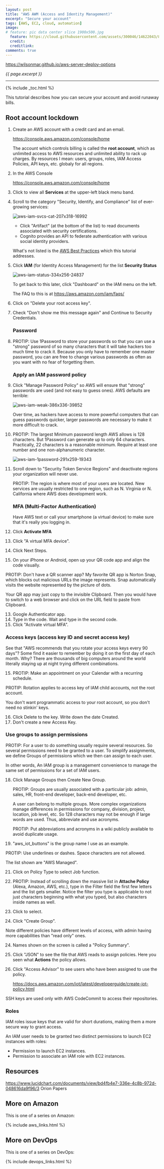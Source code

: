 ```yaml
---
layout: post
title: "AWS AWM (Access and Identity Management)"
excerpt: "Secure your account"
tags: [AWS, EC2, cloud, automation]
image:
# feature: pic data center slice 1900x500.jpg
  feature: https://cloud.githubusercontent.com/assets/300046/14622043/8b1f9cce-0584-11e6-8b9f-4b6db5bb6e37.jpg
  credit:
  creditlink:
comments: true
---
```

<a href="https://wilsonmar.github.io/aws-server-deploy-options/">https://wilsonmar.github.io/aws-server-deploy-options</a>

<i>{{ page.excerpt }}</i>
<hr />

{% include _toc.html %}

This tutorial describes how you can secure your account and avoid runaway bills.

## Root account lockdown

1. Create an AWS account with a credit card and an email.

   <a target="_blank" href="
   https://console.aws.amazon.com/console/home">
   https://console.aws.amazon.com/console/home</a>

   The account which controls billing is called the <strong>root account</strong>, which as unlimited access to AWS resources and unlimited ability to rack up charges. By resources I mean: users, groups, roles, IAM Access Policies, API keys, etc. globaly for all regions.

2. In the AWS Console 

   <a target="_blank" href="
   https://console.aws.amazon.com/console/home">
   https://console.aws.amazon.com/console/home</a>

3. Click to view all <strong>Services</strong> at the upper-left black menu band.
4. Scroll to the category "Security, Identify, and Compliance" list of ever-growing services:

   ![aws-iam-svcs-cat-207x318-16992](https://user-images.githubusercontent.com/300046/38159747-1bb95b90-346c-11e8-940a-a0f3de709dfa.jpg)

   * Click "Artifact" (at the bottom of the list) to read documents associated with security certifications.
   * Cognito provides an API to federate authentication with various social identity providers.

   What's not listed is the <a target="_blank" href="https://docs.aws.amazon.com/IAM/latest/UserGuide/best-practices.html?icmpid=docs_iam_console">AWS Best Practices</a> which this tutorial addresses.

5. Click <strong>IAM</strong> (for Identity Access Management) for the list <strong>Security Status</strong>

   ![aws-iam-status-334x256-24837](https://user-images.githubusercontent.com/300046/38159769-9adbb7b0-346c-11e8-8cb9-044eba2a18f0.jpg)

   To get back to this later, click "Dashboard" on the IAM menu on the left.

   The FAQ to this is at https://aws.amazon.com/iam/faqs/

6. Click on "Delete your root access key".

7. Check "Don't show me this message again" and Continue to Security Credentials.

   ### Password

8. PROTIP: Use 1Password to store your passwords so that you can use a "strong" password of so many characters that it will take hackers too much time to crack it. Because you only have to remember one master password, you can are free to change various passwords as often as you want with no fear of forgetting them.

   ### Apply an IAM password policy 

9. Click "Manage Password Policy" so AWS will ensure that "strong" passwords are used (and not easy to guess ones).
   AWS defaults are terrible:

   ![aws-iam-weak-386x336-39852](https://user-images.githubusercontent.com/300046/38160240-8cbdb006-3477-11e8-914c-faea51864405.jpg)

   Over time, as hackers have access to more powerful computers that can guess passwords quicker,
   larger passwords are necessary to make it more difficult to crack.

1. PROTIP: The largest Minimum password length AWS allows is 128 characters. But 1Password can generate up to only 64 characters. Practically, 22 characters is a reasonable minimum. Require at least one number and one non-alphanumeric character.

   ![aws-iam-1password-291x259-19343](https://user-images.githubusercontent.com/300046/38160291-93acae16-3478-11e8-80ac-7d5ae3bbd5c4.jpg)

1. Scroll down to "Security Token Service Regions" and deactivate regions your organization will never use.

   PROTIP: The region is where most of your users are located.
   New services are usually restricted to one region, such as N. Virginia or N. California where AWS does development work.

   ### MFA (Multi-Factor Authentication)

   Have AWS text or call your smartphone (a virtual device) to make sure that it's really you logging in.

9. Click <strong>Activate MFA</strong>
10. Click "A virtual MFA device".
11. Click Next Steps.
12. On your iPhone or Android, open up your QR code app and align the code visually. 

   PROTIP: Don't have a QR scanner app? My favorite QR app is Norton Snap, which blocks out malicious URLs the image represents. Snap automatically visits the website represented by the picture of dots.
   
   Your QR app may just copy to the invisible Clipboard.
   Then you would have to switch to a web browser and click on the URL field to paste from Clipboard.

13. Google Authenticator app.
13. Type in the code. Wait and type in the second code.
14. Click "Activate virtual MFA".

   ### Access keys (access key ID and secret access key) 

   See that "AWS recommends that you rotate your access keys every 90 days"?
   Some find it easier to remember by doing it on the first day of each month.
   Why? There are thousands of big computers around the world literally staying up at night trying different combinations.
   
15. PROTIP: Make an appointment on your Calendar with a recurring schedule.

   PROTIP: Rotation applies to access key of IAM child accounts, not the root account.

   You don't want programmatic access to your root account, so you don't need no stinkin' keys.

16. Click Delete to the key. Write down the date Created.
17. Don't create a new Access Key.

   ### Use groups to assign permissions 

   PROTIP: For a user to do something usually require several resources.
   So several permissions need to be granted to a user.
   To simplify assignments, we define Groups of permissions which we then can assign to each user.

   In other words, An IAM group is a management convenience to manage the same set of permissions for a set of IAM users.

18. Click Manage Groups then Create New Group.
  
    PROTIP: Groups are usually associated with a particular job: admin, sales, HR, front-end developer, back-end developer, etc. 
    
    A user can belong to multiple groups.
    More complex organizations manage differences in permissions for company, division, project, location, job level, etc. So 128 characters may not be enough if large words are used. Thus, abbreviate and use acronyms.

    PROTIP: Put abbreviations and acronyms in a wiki publicly available to avoid duplicate usage.

20. "aws_iot_buttons" is the group name I use as an example.

   PROTIP: Use underlines or dashes. Space characters are not allowed.

   The list shown are "AWS Managed".

21. Click on Policy Type to select Job function.

21. PROTIP: Instead of scrolling down the massive list in <strong>Attache Policy</strong> (Alexa, Amazon, AWS, etc.),
   type in the Filter field the first few letters and the list gets smaller. Notice the filter you type is applicable to not just characters beginning with what you typed, but also characters inside names as well.

22. Click to select.
22. Click "Create Group".

   Note different policies have different levels of access, with admin having more capabilities than "read only" ones.

24. Names shown on the screen is called a "Policy Summary".
25. Click "JSON" to see the file that AWS reads to assign policies. Here you seen what <strong>Actions</strong> the policy allows.

26. Click "Access Advisor" to see users who have been assigned to use the policy.

    https://docs.aws.amazon.com/iot/latest/developerguide/create-iot-policy.html

SSH keys are used only with AWS CodeCommit to access their repositories.


   ### Roles

IAM roles issue keys that are valid for short durations, making them a more secure way to grant access.

An IAM user needs to be granted two distinct permissions to launch EC2 instances with roles:

   * Permission to launch EC2 instances.
   * Permission to associate an IAM role with EC2 instances.



<a name="Resources"></a>

## Resources #

https://www.lucidchart.com/documents/view/bd4fb4e7-336e-4c8b-972d-048616da9f96/3
Orion Papers



## More on Amazon #

This is one of a series on Amazon:

{% include aws_links.html %}



## More on DevOps #

This is one of a series on DevOps:

{% include devops_links.html %}
